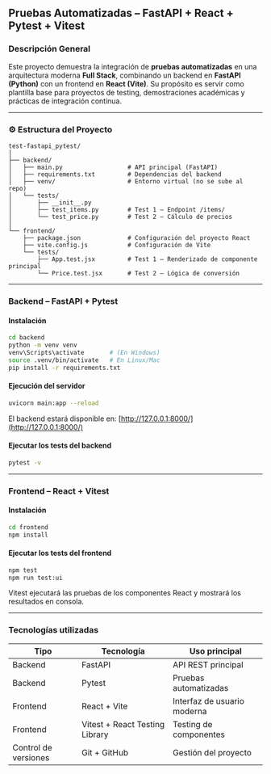 ## Pruebas Automatizadas – FastAPI + React + Pytest + Vitest

### Descripción General

Este proyecto demuestra la integración de **pruebas automatizadas** en una arquitectura moderna **Full Stack**, combinando un backend en **FastAPI (Python)** con un frontend en **React (Vite)**.
Su propósito es servir como plantilla base para proyectos de testing, demostraciones académicas y prácticas de integración continua.

---

### ⚙️ Estructura del Proyecto

```
test-fastapi_pytest/
│
├── backend/
│   ├── main.py                  # API principal (FastAPI)
│   ├── requirements.txt         # Dependencias del backend
│   ├── venv/                    # Entorno virtual (no se sube al repo)
│   └── tests/
│       ├── __init__.py
│       ├── test_items.py        # Test 1 – Endpoint /items/
│       └── test_price.py        # Test 2 – Cálculo de precios
│
└── frontend/
    ├── package.json             # Configuración del proyecto React
    ├── vite.config.js           # Configuración de Vite
    └── tests/
        ├── App.test.jsx         # Test 1 – Renderizado de componente principal
        └── Price.test.jsx       # Test 2 – Lógica de conversión
```

---

### Backend – FastAPI + Pytest

#### Instalación

```bash
cd backend
python -m venv venv
venv\Scripts\activate       # (En Windows)
source .venv/bin/activate   # En Linux/Mac
pip install -r requirements.txt
```

#### Ejecución del servidor

```bash
uvicorn main:app --reload
```

El backend estará disponible en:
[http://127.0.0.1:8000/](http://127.0.0.1:8000/)

#### Ejecutar los tests del backend

```bash
pytest -v
```

---

### Frontend – React + Vitest

#### Instalación

```bash
cd frontend
npm install
```

#### Ejecutar los tests del frontend

```bash
npm test
npm run test:ui
```

Vitest ejecutará las pruebas de los componentes React y mostrará los resultados en consola.

---

### Tecnologías utilizadas

| Tipo                 | Tecnología                     | Uso principal               |
| -------------------- | ------------------------------ | --------------------------- |
| Backend              | FastAPI                        | API REST principal          |
| Backend              | Pytest                         | Pruebas automatizadas       |
| Frontend             | React + Vite                   | Interfaz de usuario moderna |
| Frontend             | Vitest + React Testing Library | Testing de componentes      |
| Control de versiones | Git + GitHub                   | Gestión del proyecto        |
